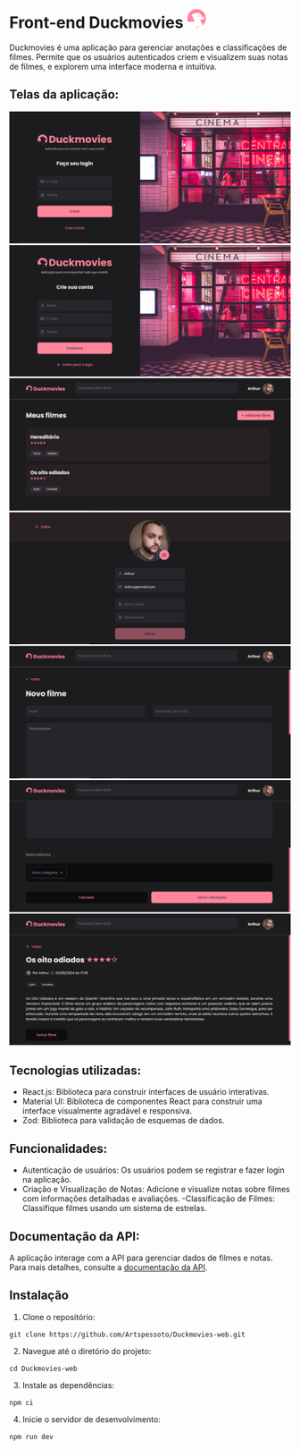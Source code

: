 # Front-end Duckmovies <img src="src/assets/icons/duckmoviesLogo.svg" alt="Duckmovies" width="35" />

Duckmovies é uma aplicação para gerenciar anotações e classificações de filmes. Permite que os usuários autenticados criem e visualizem suas notas de filmes, e explorem uma interface moderna e intuitiva.

## Telas da aplicação:

![Tela de login](src/assets/images/loginScreen.PNG)
![Tela de registro](src/assets/images/registerScreen.PNG)
![Tela homePage](src/assets/images/homeScreen.PNG)
![Tela de perfil](src/assets/images/profileScreen.PNG)
![Tela de criação de filme 1](src/assets/images/createMovieScreen1.PNG)
![Tela de criação de filme 2](src/assets/images/createMovieScreen2.PNG)
![Tela de visualização do filme](src/assets/images/moviePreviewScreen.PNG)

## Tecnologias utilizadas:

- React.js: Biblioteca para construir interfaces de usuário interativas.
- Material UI: Biblioteca de componentes React para construir uma interface visualmente agradável e responsiva.
- Zod: Biblioteca para validação de esquemas de dados.

## Funcionalidades:

- Autenticação de usuários: Os usuários podem se registrar e fazer login na aplicação.
- Criação e Visualização de Notas: Adicione e visualize notas sobre filmes com informações detalhadas e avaliações.
  -Classificação de Filmes: Classifique filmes usando um sistema de estrelas.

## Documentação da API:

A aplicação interage com a API para gerenciar dados de filmes e notas. Para mais detalhes, consulte a [documentação da API](https://duckmovies-backend.onrender.com/api-docs/).

## Instalação

1. Clone o repositório:

```
git clone https://github.com/Artspessoto/Duckmovies-web.git
```

2. Navegue até o diretório do projeto:

```
cd Duckmovies-web
```

3. Instale as dependências:

```
npm ci
```

4. Inicie o servidor de desenvolvimento:

```
npm run dev
```
